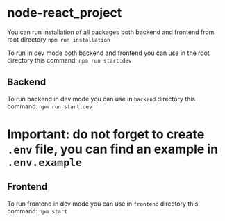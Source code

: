# node-react_project

You can run installation of all packages both backend and frontend from root directory
`npm run installation`

To run in dev mode both backend and frontend you can use in the root directory this command:
`npm run start:dev`

## Backend

To run backend in dev mode you can use in `backend` directory this command:
`npm run start:dev`

# Important: do not forget to create `.env` file, you can find an example in `.env.example`

## Frontend

To run frontend in dev mode you can use in `frontend` directory this command:
`npm start`

